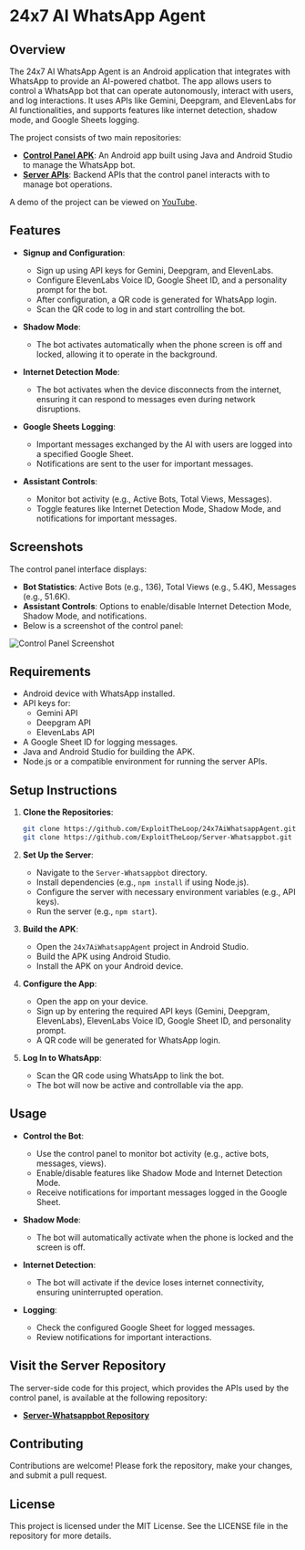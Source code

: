 # 24x7 AI WhatsApp Agent

## Overview
The 24x7 AI WhatsApp Agent is an Android application that integrates with WhatsApp to provide an AI-powered chatbot. The app allows users to control a WhatsApp bot that can operate autonomously, interact with users, and log interactions. It uses APIs like Gemini, Deepgram, and ElevenLabs for AI functionalities, and supports features like internet detection, shadow mode, and Google Sheets logging.

The project consists of two main repositories:
- **[Control Panel APK](https://github.com/ExploitTheLoop/24x7AiWhatsappAgent)**: An Android app built using Java and Android Studio to manage the WhatsApp bot.
- **[Server APIs](https://github.com/ExploitTheLoop/Server-Whatsappbot)**: Backend APIs that the control panel interacts with to manage bot operations.

A demo of the project can be viewed on [YouTube](https://www.youtube.com/watch?v=lvwuYuEHyA8).

## Features
- **Signup and Configuration**:
  - Sign up using API keys for Gemini, Deepgram, and ElevenLabs.
  - Configure ElevenLabs Voice ID, Google Sheet ID, and a personality prompt for the bot.
  - After configuration, a QR code is generated for WhatsApp login.
  - Scan the QR code to log in and start controlling the bot.

- **Shadow Mode**:
  - The bot activates automatically when the phone screen is off and locked, allowing it to operate in the background.

- **Internet Detection Mode**:
  - The bot activates when the device disconnects from the internet, ensuring it can respond to messages even during network disruptions.

- **Google Sheets Logging**:
  - Important messages exchanged by the AI with users are logged into a specified Google Sheet.
  - Notifications are sent to the user for important messages.

- **Assistant Controls**:
  - Monitor bot activity (e.g., Active Bots, Total Views, Messages).
  - Toggle features like Internet Detection Mode, Shadow Mode, and notifications for important messages.

## Screenshots
The control panel interface displays:
- **Bot Statistics**: Active Bots (e.g., 136), Total Views (e.g., 5.4K), Messages (e.g., 51.6K).
- **Assistant Controls**: Options to enable/disable Internet Detection Mode, Shadow Mode, and notifications.
- Below is a screenshot of the control panel:

![Control Panel Screenshot](images/screenshot.png)

## Requirements
- Android device with WhatsApp installed.
- API keys for:
  - Gemini API
  - Deepgram API
  - ElevenLabs API
- A Google Sheet ID for logging messages.
- Java and Android Studio for building the APK.
- Node.js or a compatible environment for running the server APIs.

## Setup Instructions
1. **Clone the Repositories**:
   ```bash
   git clone https://github.com/ExploitTheLoop/24x7AiWhatsappAgent.git
   git clone https://github.com/ExploitTheLoop/Server-Whatsappbot.git
   ```

2. **Set Up the Server**:
   - Navigate to the `Server-Whatsappbot` directory.
   - Install dependencies (e.g., `npm install` if using Node.js).
   - Configure the server with necessary environment variables (e.g., API keys).
   - Run the server (e.g., `npm start`).

3. **Build the APK**:
   - Open the `24x7AiWhatsappAgent` project in Android Studio.
   - Build the APK using Android Studio.
   - Install the APK on your Android device.

4. **Configure the App**:
   - Open the app on your device.
   - Sign up by entering the required API keys (Gemini, Deepgram, ElevenLabs), ElevenLabs Voice ID, Google Sheet ID, and personality prompt.
   - A QR code will be generated for WhatsApp login.

5. **Log In to WhatsApp**:
   - Scan the QR code using WhatsApp to link the bot.
   - The bot will now be active and controllable via the app.

## Usage
- **Control the Bot**:
  - Use the control panel to monitor bot activity (e.g., active bots, messages, views).
  - Enable/disable features like Shadow Mode and Internet Detection Mode.
  - Receive notifications for important messages logged in the Google Sheet.

- **Shadow Mode**:
  - The bot will automatically activate when the phone is locked and the screen is off.

- **Internet Detection**:
  - The bot will activate if the device loses internet connectivity, ensuring uninterrupted operation.

- **Logging**:
  - Check the configured Google Sheet for logged messages.
  - Review notifications for important interactions.

## Visit the Server Repository
The server-side code for this project, which provides the APIs used by the control panel, is available at the following repository:
- **[Server-Whatsappbot Repository](https://github.com/ExploitTheLoop/Server-Whatsappbot)**

## Contributing
Contributions are welcome! Please fork the repository, make your changes, and submit a pull request.

## License
This project is licensed under the MIT License. See the LICENSE file in the repository for more details.
